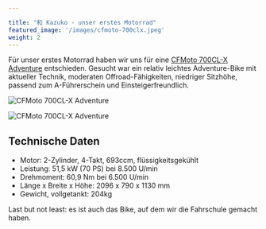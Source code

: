 ```yaml
---

title: "和 Kazuko - unser erstes Motorrad"
featured_image: '/images/cfmoto-700clx.jpeg'
weight: 2
---
```

Für unser erstes Motorrad haben wir uns für eine [CFMoto 700CL-X Adventure](https://cfmoto-motorcycle.eu/de/de/motorcycles/classic/700cl-x-adventure) entschieden. Gesucht war ein relativ leichtes Adventure-Bike mit aktueller Technik, moderaten Offroad-Fähigkeiten, niedriger Sitzhöhe, passend zum A-Führerschein und Einsteigerfreundlich.

![CFMoto 700CL-X Adventure](/images/cfmoto-700clx.jpeg)

![CFMoto 700CL-X Adventure](/images/kazuko.jpeg)

## Technische Daten

- Motor: 2-Zylinder, 4-Takt, 693ccm, flüssigkeitsgekühlt
- Leistung: 51,5 kW (70 PS) bei 8.500 U/min
- Drehmoment: 60,9 Nm bei 6.500 U/min
- Länge x Breite x Höhe: 2096 x 790 x 1130 mm
- Gewicht, vollgetankt: 204kg

Last but not least: es ist auch das Bike, auf dem wir die Fahrschule gemacht haben.